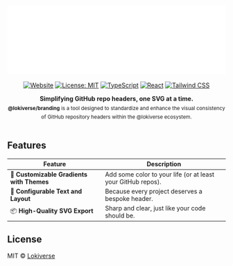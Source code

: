 <div align="center">
 <img src="https://github.com/lokicoule-stack/branding/blob/main/media/repo-header.svg?raw=true" alt="Lokiverse Branding" />
</div>

<div align="center">

[![Website](https://img.shields.io/website?url=https%3A%2F%2Flokicoule-stack.github.io%2Fbranding%2F&label=Website&style=for-the-badge)](https://lokicoule-stack.github.io/branding/)
[![License: MIT](https://img.shields.io/badge/License-MIT-yellow.svg?style=for-the-badge)](https://opensource.org/licenses/MIT)
[![TypeScript](https://img.shields.io/badge/TypeScript-007ACC.svg?style=for-the-badge&logo=typescript&logoColor=white)](https://www.typescriptlang.org/)
[![React](https://img.shields.io/badge/React-61DAFB.svg?style=for-the-badge&logo=react&logoColor=white)](https://reactjs.org/)
[![Tailwind CSS](https://img.shields.io/badge/Tailwind_CSS-38B2AC.svg?style=for-the-badge&logo=tailwind-css&logoColor=white)](https://tailwindcss.com/)

</div>

<div align="center">
  <strong>
    Simplifying GitHub repo headers, one SVG at a time.
  </strong>

  <br />

  <sub>
    <b>@lokiverse/branding</b> is a tool designed to standardize and enhance the visual consistency of GitHub repository headers within the @lokiverse ecosystem.
  </sub>
</div>

<br />

## Features

| Feature                                   | Description                                                  |
| ----------------------------------------- | ------------------------------------------------------------ |
| 🎨 **Customizable Gradients with Themes** | Add some color to your life (or at least your GitHub repos). |
| 📝 **Configurable Text and Layout**       | Because every project deserves a bespoke header.             |
| 📦 **High-Quality SVG Export**            | Sharp and clear, just like your code should be.              |

## License

MIT © [Lokiverse](./LICENSE)
